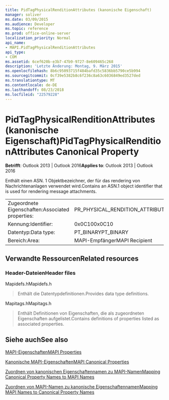 ```yaml
---
title: PidTagPhysicalRenditionAttributes (kanonische Eigenschaft)
manager: soliver
ms.date: 03/09/2015
ms.audience: Developer
ms.topic: reference
ms.prod: office-online-server
localization_priority: Normal
api_name:
- MAPI.PidTagPhysicalRenditionAttributes
api_type:
- COM
ms.assetid: 6cef620b-e3b7-47b9-9727-8e609465c268
description: 'Letzte Änderung: Montag, 9. März 2015'
ms.openlocfilehash: 8b6c95093715f484bafd35c5836bb5790ce5b994
ms.sourcegitcommit: 0cf39e5382b8c6f236c8a63c6036849ed3527ded
ms.translationtype: MT
ms.contentlocale: de-DE
ms.lasthandoff: 08/23/2018
ms.locfileid: "22579228"
---
```

# <a name="pidtagphysicalrenditionattributes-canonical-property"></a><span data-ttu-id="37ce9-103">PidTagPhysicalRenditionAttributes (kanonische Eigenschaft)</span><span class="sxs-lookup"><span data-stu-id="37ce9-103">PidTagPhysicalRenditionAttributes Canonical Property</span></span>

  
  
<span data-ttu-id="37ce9-104">**Betrifft**: Outlook 2013 | Outlook 2016</span><span class="sxs-lookup"><span data-stu-id="37ce9-104">**Applies to**: Outlook 2013 | Outlook 2016</span></span> 
  
<span data-ttu-id="37ce9-105">Enthält einen ASN. 1 Objektbezeichner, der für das rendering von Nachrichtenanlagen verwendet wird.</span><span class="sxs-lookup"><span data-stu-id="37ce9-105">Contains an ASN.1 object identifier that is used for rendering message attachments.</span></span>
  
|||
|:-----|:-----|
|<span data-ttu-id="37ce9-106">Zugeordnete Eigenschaften:</span><span class="sxs-lookup"><span data-stu-id="37ce9-106">Associated properties:</span></span>  <br/> |<span data-ttu-id="37ce9-107">PR_PHYSICAL_RENDITION_ATTRIBUTES</span><span class="sxs-lookup"><span data-stu-id="37ce9-107">PR_PHYSICAL_RENDITION_ATTRIBUTES</span></span>  <br/> |
|<span data-ttu-id="37ce9-108">Kennung:</span><span class="sxs-lookup"><span data-stu-id="37ce9-108">Identifier:</span></span>  <br/> |<span data-ttu-id="37ce9-109">0x0C10</span><span class="sxs-lookup"><span data-stu-id="37ce9-109">0x0C10</span></span>  <br/> |
|<span data-ttu-id="37ce9-110">Datentyp:</span><span class="sxs-lookup"><span data-stu-id="37ce9-110">Data type:</span></span>  <br/> |<span data-ttu-id="37ce9-111">PT_BINARY</span><span class="sxs-lookup"><span data-stu-id="37ce9-111">PT_BINARY</span></span>  <br/> |
|<span data-ttu-id="37ce9-112">Bereich:</span><span class="sxs-lookup"><span data-stu-id="37ce9-112">Area:</span></span>  <br/> |<span data-ttu-id="37ce9-113">MAPI-Empfänger</span><span class="sxs-lookup"><span data-stu-id="37ce9-113">MAPI Recipient</span></span>  <br/> |
   
## <a name="related-resources"></a><span data-ttu-id="37ce9-114">Verwandte Ressourcen</span><span class="sxs-lookup"><span data-stu-id="37ce9-114">Related resources</span></span>

### <a name="header-files"></a><span data-ttu-id="37ce9-115">Header-Dateien</span><span class="sxs-lookup"><span data-stu-id="37ce9-115">Header files</span></span>

<span data-ttu-id="37ce9-116">Mapidefs.h</span><span class="sxs-lookup"><span data-stu-id="37ce9-116">Mapidefs.h</span></span>
  
> <span data-ttu-id="37ce9-117">Enthält die Datentypdefinitionen.</span><span class="sxs-lookup"><span data-stu-id="37ce9-117">Provides data type definitions.</span></span>
    
<span data-ttu-id="37ce9-118">Mapitags.h</span><span class="sxs-lookup"><span data-stu-id="37ce9-118">Mapitags.h</span></span>
  
> <span data-ttu-id="37ce9-119">Enthält Definitionen von Eigenschaften, die als zugeordneten Eigenschaften aufgelistet.</span><span class="sxs-lookup"><span data-stu-id="37ce9-119">Contains definitions of properties listed as associated properties.</span></span>
    
## <a name="see-also"></a><span data-ttu-id="37ce9-120">Siehe auch</span><span class="sxs-lookup"><span data-stu-id="37ce9-120">See also</span></span>



[<span data-ttu-id="37ce9-121">MAPI-Eigenschaften</span><span class="sxs-lookup"><span data-stu-id="37ce9-121">MAPI Properties</span></span>](mapi-properties.md)
  
[<span data-ttu-id="37ce9-122">Kanonische MAPI-Eigenschaften</span><span class="sxs-lookup"><span data-stu-id="37ce9-122">MAPI Canonical Properties</span></span>](mapi-canonical-properties.md)
  
[<span data-ttu-id="37ce9-123">Zuordnen von kanonischen Eigenschaftennamen zu MAPI-Namen</span><span class="sxs-lookup"><span data-stu-id="37ce9-123">Mapping Canonical Property Names to MAPI Names</span></span>](mapping-canonical-property-names-to-mapi-names.md)
  
[<span data-ttu-id="37ce9-124">Zuordnen von MAPI-Namen zu kanonische Eigenschaftennamen</span><span class="sxs-lookup"><span data-stu-id="37ce9-124">Mapping MAPI Names to Canonical Property Names</span></span>](mapping-mapi-names-to-canonical-property-names.md)


